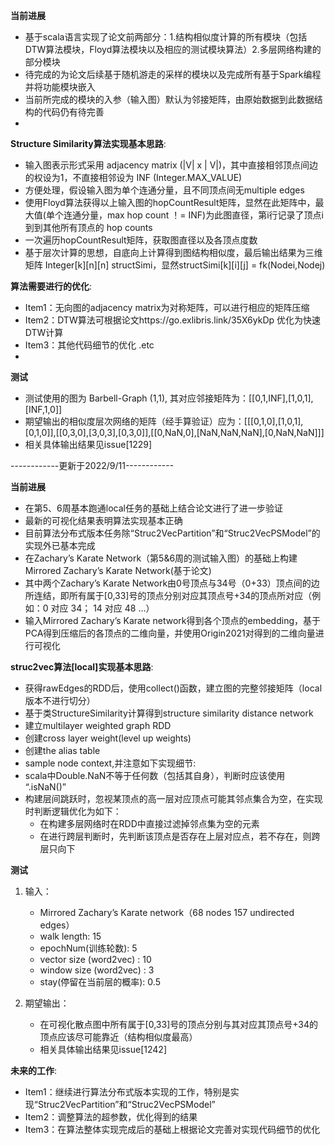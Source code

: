 **当前进展**
- 基于scala语言实现了论文前两部分：1.结构相似度计算的所有模块（包括DTW算法模块，Floyd算法模块以及相应的测试模块算法）2.多层网络构建的部分模块
- 待完成的为论文后续基于随机游走的采样的模块以及完成所有基于Spark编程并将功能模块嵌入
- 当前所完成的模块的入参（输入图）默认为邻接矩阵，由原始数据到此数据结构的代码仍有待完善
-
**Structure Similarity算法实现基本思路**:
- 输入图表示形式采用 adjacency matrix (|V| x | V|)，其中直接相邻顶点间边的权设为1，不直接相邻设为 INF (Integer.MAX_VALUE)
- 方便处理，假设输入图为单个连通分量，且不同顶点间无multiple edges
- 使用Floyd算法获得以上输入图的hopCountResult矩阵，显然在此矩阵中，最大值(单个连通分量，max hop count ！= INF)为此图直径，第i行记录了顶点i到到其他所有顶点的 hop counts
- 一次遍历hopCountResult矩阵，获取图直径以及各顶点度数
- 基于层次计算的思想，自底向上计算得到图结构相似度，最后输出结果为三维矩阵 Integer[k][n][n] structSimi，显然structSimi[k][i][j] = fk(Nodei,Nodej)

**算法需要进行的优化**:
- Item1：无向图的adjacency matrix为对称矩阵，可以进行相应的矩阵压缩
- Item2：DTW算法可根据论文https://go.exlibris.link/35X6ykDp 优化为快速DTW计算
- Item3：其他代码细节的优化 .etc
- 

**测试**
- 测试使用的图为 Barbell-Graph (1,1), 其对应邻接矩阵为：[[0,1,INF],[1,0,1],[INF,1,0]]
- 期望输出的相似度层次网络的矩阵（经手算验证）应为：[[[0,1,0],[1,0,1],[0,1,0]],[[0,3,0],[3,0,3],[0,3,0]],[[0,NaN,0],[NaN,NaN,NaN],[0,NaN,NaN]]]
- 相关具体输出结果见issue[1229]

------------更新于2022/9/11------------

**当前进展**
- 在第5、6周基本跑通local任务的基础上结合论文进行了进一步验证
- 最新的可视化结果表明算法实现基本正确
- 目前算法分布式版本任务除“Struc2VecPartition”和“Struc2VecPSModel”的实现外已基本完成
- 在Zachary’s Karate Network（第5&6周的测试输入图）的基础上构建Mirrored Zachary’s Karate Network(基于论文)
- 其中两个Zachary’s Karate Network由0号顶点与34号（0+33）顶点间的边所连结，即所有属于[0,33]号的顶点分别对应其顶点号+34的顶点所对应（例如：0 对应 34； 14 对应 48 ...）
- 输入Mirrored Zachary’s Karate network得到各个顶点的embedding，基于PCA得到压缩后的各顶点的二维向量，并使用Origin2021对得到的二维向量进行可视化

**struc2vec算法[local]实现基本思路**:
- 获得rawEdges的RDD后，使用collect()函数，建立图的完整邻接矩阵（local版本不进行切分）
- 基于类StructureSimilarity计算得到structure similarity distance network
- 建立multilayer weighted graph RDD
- 创建cross layer weight(level up weights)
- 创建the alias table
- sample node context,并注意如下实现细节: 
- scala中Double.NaN不等于任何数（包括其自身），判断时应该使用 “.isNaN()”
- 构建层间跳跃时，忽视某顶点的高一层对应顶点可能其邻点集合为空，在实现时判断逻辑优化为如下：
     -  在构建多层网络时在RDD中直接过滤掉邻点集为空的元素
     -  在进行跨层判断时，先判断该顶点是否存在上层对应点，若不存在，则跨层只向下


     
**测试**

1. 输入：
     - Mirrored Zachary’s Karate network（68 nodes 157 undirected edges）
     - walk length: 15
     - epochNum(训练轮数): 5
     - vector size (word2vec) : 10
     - window size (word2vec) : 3
     - stay(停留在当前层的概率): 0.5

2. 期望输出：
     - 在可视化散点图中所有属于[0,33]号的顶点分别与其对应其顶点号+34的顶点应该尽可能靠近（结构相似度最高）
     - 相关具体输出结果见issue[1242]

    
**未来的工作**:
- Item1：继续进行算法分布式版本实现的工作，特别是实现“Struc2VecPartition”和“Struc2VecPSModel”
- Item2：调整算法的超参数，优化得到的结果
- Item3：在算法整体实现完成后的基础上根据论文完善对实现代码细节的优化